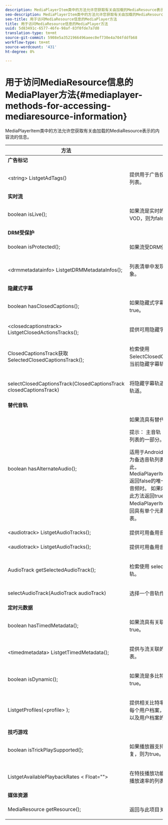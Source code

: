 ```yaml
---
description: MediaPlayerItem类中的方法允许您获取有关由加载的MediaResource表示的内容流的信息。
seo-description: MediaPlayerItem类中的方法允许您获取有关由加载的MediaResource表示的内容流的信息。
seo-title: 用于访问MediaResource信息的MediaPlayer方法
title: 用于访问MediaResource信息的MediaPlayer方法
uuid: 5d83491c-6577-46fe-98af-83f0fde7a7d0
translation-type: tm+mt
source-git-commit: 5908e5a3521966496aeec0ef730e4a704fddfb68
workflow-type: tm+mt
source-wordcount: '431'
ht-degree: 0%

---
```



# 用于访问MediaResource信息的MediaPlayer方法{#mediaplayer-methods-for-accessing-mediaresource-information}

MediaPlayerItem类中的方法允许您获取有关由加载的MediaResource表示的内容流的信息。

<table frame="all" colsep="1" rowsep="1" id="table_77B55D506FE24326A03D97AA087231FF"> 
 <thead> 
  <tr rowsep="1"> 
   <th colname="2" class="entry"> 方法 </th> 
   <th colname="3" class="entry"> 说明 </th> 
  </tr> 
 </thead>
 <tbody> 
  <tr rowsep="1"> 
   <td colname="1"> <b>广告标记</b> </td> 
   <td colname="3"> </td>
  </tr> 
  <tr rowsep="1"> 
   <td colname="2"> <span class="codeph"> &lt;string&gt; ListgetAdTags()  </span> </td> 
   <td colname="3"> <p>提供用于广告投放流程的广告标签的列表。 </p> </td> 
  </tr> 
  <tr rowsep="1"> 
   <td colname="1"> <b>实时流</b> </td> 
   <td colname="3"> </td>
  </tr> 
  <tr rowsep="1"> 
   <td colname="2"> <span class="codeph"> boolean isLive();  </span> </td> 
   <td colname="3"> <p>如果流是实时的，则为true;如果为VOD，则为false。 </p> </td> 
  </tr> 
  <tr rowsep="1"> 
   <td colname="1"> <b>DRM受保护</b> </td> 
  </tr> 
  <tr rowsep="1"> 
   <td colname="2"> <span class="codeph"> boolean isProtected();  </span> </td> 
   <td colname="3"> <p>如果流受DRM保护，则为true。 </p> </td> 
  </tr> 
  <tr rowsep="1"> 
   <td colname="2"> <span class="codeph"> &lt;drmmetadatainfo&gt; ListgetDRMMetadataInfos();  </span> </td> 
   <td colname="3"> <p>列表清单中发现的所有DRM元数据对象。 </p> </td> 
  </tr> 
  <tr rowsep="1"> 
   <td colname="1"> <b>隐藏式字幕</b> </td> 
   <td colname="3"> </td>
  </tr> 
  <tr rowsep="1"> 
   <td colname="2"> <span class="codeph"> boolean hasClosedCaptions();  </span> </td> 
   <td colname="3"> <p>如果隐藏式字幕轨道可用，则为true。 </p> </td> 
  </tr> 
  <tr rowsep="1"> 
   <td colname="2"> <span class="codeph"> &lt;closedcaptionstrack&gt; ListgetClosedActionsTracks();  </span> </td> 
   <td colname="3"> <p>提供可用隐藏字幕轨道的列表。 </p> </td> 
  </tr> 
  <tr rowsep="1"> 
   <td colname="2"> <span class="codeph"> ClosedCaptionsTrack获取SelectedClosedCaptionsTrack();  </span> </td> 
   <td colname="3"> <p>检索使用<span class="codeph"> SelectClosedCaptionsTrack </span>选择的当前隐藏字幕轨道。 </p> </td> 
  </tr> 
  <tr rowsep="1"> 
   <td colname="2"> <span class="codeph"> selectClosedCaptionsTrack(ClosedCaptionsTrack closedCaptionsTrack)  </span> </td> 
   <td colname="3"> <p>将隐藏字幕轨道设置为当前隐藏字幕轨道。 </p> </td> 
  </tr> 
  <tr rowsep="1"> 
   <td colname="1"> <b>替代音轨</b> </td> 
   <td colname="3"> </td>
  </tr> 
  <tr rowsep="1"> 
   <td colname="2"> <span class="codeph"> boolean hasAlternateAudio();  </span> </td> 
   <td colname="3"> <p>如果流具有替代音轨，则为true。 </p> <p>提示： 主音轨（默认）也是替代音轨列表的一部分。 </p> <p>适用于Android的TVSDK将主音轨视为备选音轨列表中的项目之一。 因此，<span class="codeph"> MediaPlayerItem.hasAlternateAudio </span>返回false的唯一情况是当流完全没有音频时。 如果内容只有一个音轨，则此方法返回true，而<span class="codeph"> MediaPlayerItem.getAudioTracks </span>返回具有单个元素（默认音轨）的列表。 </p> </td> 
  </tr> 
  <tr rowsep="1"> 
   <td colname="2"> <span class="codeph"> &lt;audiotrack&gt; ListgetAudioTracks();  </span> </td> 
   <td colname="3"> 提供可用备用音轨的列表。 </td> 
  </tr> 
  <tr rowsep="1"> 
   <td colname="2"> <span class="codeph"> &lt;audiotrack&gt; ListgetAudioTracks();  </span> </td> 
   <td colname="3"> <p>提供可用备用音轨的列表。 </p> </td> 
  </tr> 
  <tr rowsep="1"> 
   <td colname="2"> <span class="codeph"> AudioTrack getSelectedAudioTrack();  </span> </td> 
   <td colname="3"> <p>检索使用<span class="codeph"> selectAudioTrack </span>选择的音轨。 </p> </td> 
  </tr> 
  <tr rowsep="1"> 
   <td colname="2"> <span class="codeph"> selectAudioTrack(AudioTrack audioTrack)  </span> </td> 
   <td colname="3"> <p>选择一个音轨作为当前音轨。 </p> </td> 
  </tr> 
  <tr rowsep="1"> 
   <td colname="1"> <b>定时元数据</b> </td> 
   <td colname="3"> </td>
  </tr> 
  <tr rowsep="1"> 
   <td colname="2"> <span class="codeph"> boolean hasTimedMetadata();  </span> </td> 
   <td colname="3"> <p>如果流具有关联的定时元数据，则为true。 </p> </td> 
  </tr> 
  <tr rowsep="1"> 
   <td colname="2"> <span class="codeph"> &lt;timedmetadata&gt; ListgetTimedMetadata();  </span> </td> 
   <td colname="3"> <p>提供与流关联的定时元数据对象的列表。 </p> </td> 
  </tr> 
  <tr rowsep="1"> 
   <td colname="2"> <span class="codeph"> boolean isDynamic();  </span> </td> 
   <td colname="3"> <p>如果流是多比特率(MBR)流，则为true。 </p> </td> 
  </tr> 
  <tr rowsep="1"> 
   <td colname="2"> <span class="codeph"> ListgetProfiles(&lt;profile&gt; );  </span> </td> 
   <td colname="3"> <p>提供相关比特率列表用户档案。 对于每个用户档案，您可以检索其比特率以及用户档案的高度和宽度。 </p> </td> 
  </tr> 
  <tr rowsep="1"> 
   <td colname="1"> <b>技巧游戏</b> </td> 
   <td colname="3"> </td>
  </tr> 
  <tr rowsep="1"> 
   <td colname="2"> <span class="codeph"> boolean isTrickPlaySupported();  </span> </td> 
   <td colname="3"> <p>如果播放器支持快速前进、后退和恢复，则为true。 </p> </td> 
  </tr> 
  <tr rowsep="1"> 
   <td colname="2"> <span class="codeph"> ListgetAvailablePlaybackRates &lt; Float=""&gt;   </span> </td> 
   <td colname="3"> <p>在特技播放功能的上下文中提供可用播放速率的列表。 </p> </td> 
  </tr> 
  <tr rowsep="1"> 
   <td colname="1"> <b>媒体资源</b> </td> 
   <td colname="3"> </td>
  </tr> 
  <tr rowsep="1"> 
   <td colname="2"> <span class="codeph"> MediaResource getResource();  </span> </td> 
   <td colname="3"> <p>返回与此项目关联的媒体资源。 </p> </td> 
  </tr> 
 </tbody> 
</table>

